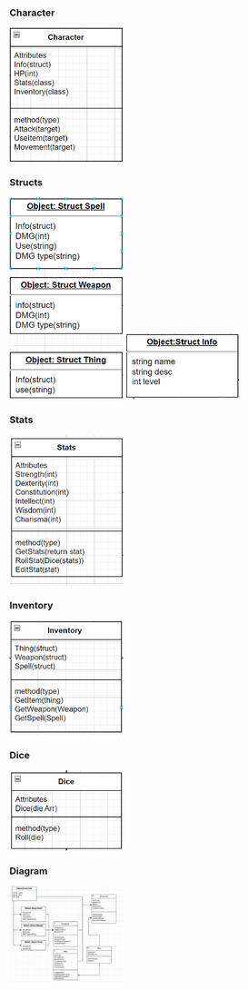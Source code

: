 ### Character
<img src="Assignments/AO5/Images/Chatacter.png" width="200">

### Structs
<img src="Assignments/AO5/Images/Structs.png" width="200">
<img src="Assignments/AO5/Images/InfoStruct.png" width="200">

### Stats
<img src="Assignments/AO5/Images/Stats.png" width="200">

### Inventory
<img src="Assignments/AO5/Images/Inventory.png" width="200">

### Dice
<img src="Assignments/AO5/Images/Dice.png" width="200">

### Diagram
<img src="Assignments/AO5/Images/Diagram.png" width="200">
